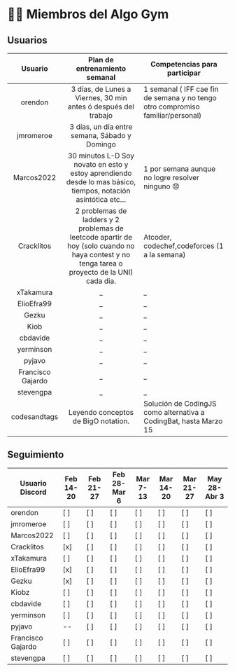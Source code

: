 # 💪🏼 Miembros del Algo Gym

## Usuarios

|      Usuario      |                                                         Plan de entrenamiento semanal                                                         | Competencias para participar                                                    |
| :---------------: | :-------------------------------------------------------------------------------------------------------------------------------------------: | ------------------------------------------------------------------------------- |
|      orendon      |                                        3 días, de Lunes a Viernes, 30 min antes ó después del trabajo                                         | 1 semanal ( IFF cae fin de semana y no tengo otro compromiso familiar/personal) |
|     jmromeroe     |                                                 3 días, un día entre semana, Sábado y Domingo                                                 |                                                                                 |
|    Marcos2022     |                 30 minutos L-D Soy novato en esto y estoy aprendiendo desde lo mas básico, tiempos, notación asintótica etc…                  | 1 por semana aunque no logre resolver ninguno 😞                                |
|    Cracklitos     | 2 problemas de ladders y 2 problemas de leetcode apartir de hoy (solo cuando no haya contest y no tenga tarea o proyecto de la UNI) cada dia. | Atcoder, codechef,codeforces (1 a la semana)                                    |
|     xTakamura     |                                                                      \_                                                                       | \_                                                                              |
|    ElioEfra99     |                                                                      \_                                                                       | \_                                                                              |
|       Gezku       |                                                                      \_                                                                       | \_                                                                              |
|       Kiob        |                                                                      \_                                                                       | \_                                                                              |
|     cbdavide      |                                                                      \_                                                                       | \_                                                                              |
|     yerminson     |                                                                      \_                                                                       | \_                                                                              |
|      pyjavo       |                                                                      \_                                                                       | \_                                                                              |
| Francisco Gajardo |                                                                      \_                                                                       | \_                                                                              |
|     stevengpa     |                                                                      \_                                                                       | \_                                                                              |
|   codesandtags    |                                                      Leyendo conceptos de BigO notation.                                                      | Solución de CodingJS como alternativa a CodingBat, hasta Marzo 15               |

## Seguimiento

| Usuario Discord   | Feb 14-20 | Feb 21-27 | Feb 28-Mar 6 | Mar 7-13 | Mar 14-20 | Mar 21-27 | May 28-Abr 3 |
| ----------------- | --------- | --------- | ------------ | -------- | --------- | --------- | ------------ |
| orendon           | [ ]       | [ ]       | [ ]          | [ ]      | [ ]       | [ ]       | [ ]          |
| jmromeroe         | [ ]       | [ ]       | [ ]          | [ ]      | [ ]       | [ ]       | [ ]          |
| Marcos2022        | [ ]       | [ ]       | [ ]          | [ ]      | [ ]       | [ ]       | [ ]          |
| Cracklitos        | [x]       | [ ]       | [ ]          | [ ]      | [ ]       | [ ]       | [ ]          |
| xTakamura         | [ ]       | [ ]       | [ ]          | [ ]      | [ ]       | [ ]       | [ ]          |
| ElioEfra99        | [x]       | [ ]       | [ ]          | [ ]      | [ ]       | [ ]       | [ ]          |
| Gezku             | [x]       | [ ]       | [ ]          | [ ]      | [ ]       | [ ]       | [ ]          |
| Kiobz             | [ ]       | [ ]       | [ ]          | [ ]      | [ ]       | [ ]       | [ ]          |
| cbdavide          | [ ]       | [ ]       | [ ]          | [ ]      | [ ]       | [ ]       | [ ]          |
| yerminson         | [ ]       | [ ]       | [ ]          | [ ]      | [ ]       | [ ]       | [ ]          |
| pyjavo            | --        | [ ]       | [ ]          | [ ]      | [ ]       | [ ]       | [ ]          |
| Francisco Gajardo | [ ]       | [ ]       | [ ]          | [ ]      | [ ]       | [ ]       | [ ]          |
| stevengpa         | [ ]       | [ ]       | [ ]          | [ ]      | [ ]       | [ ]       | [ ]          |
